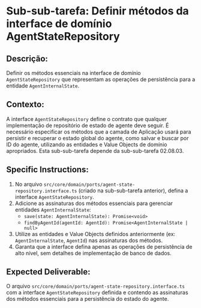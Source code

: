 # Sub-sub-tarefa: Definir métodos da interface de domínio AgentStateRepository

## Descrição:

Definir os métodos essenciais na interface de domínio `AgentStateRepository` que representam as operações de persistência para a entidade `AgentInternalState`.

## Contexto:

A interface `AgentStateRepository` define o contrato que qualquer implementação de repositório de estado de agente deve seguir. É necessário especificar os métodos que a camada de Aplicação usará para persistir e recuperar o estado global do agente, como salvar e buscar por ID do agente, utilizando as entidades e Value Objects de domínio apropriados. Esta sub-sub-tarefa depende da sub-sub-tarefa 02.08.03.

## Specific Instructions:

1.  No arquivo `src/core/domain/ports/agent-state-repository.interface.ts` (criado na sub-sub-tarefa anterior), defina a interface `AgentStateRepository`.
2.  Adicione as assinaturas dos métodos essenciais para gerenciar entidades `AgentInternalState`:
    *   `save(state: AgentInternalState): Promise<void>`
    *   `findByAgentId(agentId: AgentId): Promise<AgentInternalState | null>`
3.  Utilize as entidades e Value Objects definidos anteriormente (ex: `AgentInternalState`, `AgentId`) nas assinaturas dos métodos.
4.  Garanta que a interface defina apenas as operações de persistência de alto nível, sem detalhes de implementação de banco de dados.

## Expected Deliverable:

O arquivo `src/core/domain/ports/agent-state-repository.interface.ts` com a interface `AgentStateRepository` definida e contendo as assinaturas dos métodos essenciais para a persistência do estado do agente.